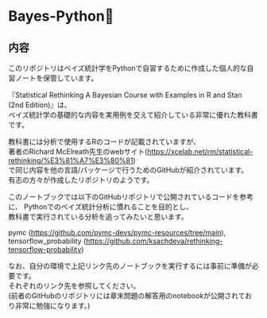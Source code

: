 

# Bayes-Python🦄


## 内容
このリポジトリはベイズ統計学をPythonで自習するために作成した個人的な自習ノートを保管しています。 
  
『Statistical Rethinking A Bayesian Course with Examples in R and Stan (2nd Edition)』は、  
ベイズ統計学の基礎的な内容を実用例を交えて紹介している非常に優れた教科書です。

  
教科書には分析で使用するRのコードが記載されていますが、   
著者のRichard McElreath先生のwebサイト(https://xcelab.net/rm/statistical-rethinking/%E3%81%A7%E3%80%81)  
で同じ内容を他の言語/パッケージで行うためのGitHubが紹介されています。   
有志の方々が作成したリポジトリのようです。

  
このノートブックでは以下のGitHubリポジトリで公開されているコードを参考に、 Pythonでのベイズ統計分析に慣れることを目的とし、  
教科書で実行されている分析を追ってみたいと思います。  

pymc (https://github.com/pymc-devs/pymc-resources/tree/main),  
tensorflow_probability (https://github.com/ksachdeva/rethinking-tensorflow-probability)

  
なお、自分の環境で上記リンク先のノートブックを実行するには事前に準備が必要です。   
それぞれのリンク先を参照してください。  
(前者のGitHubのリポジトリには章末問題の解答用のnotebookが公開されており非常に勉強になります。)
